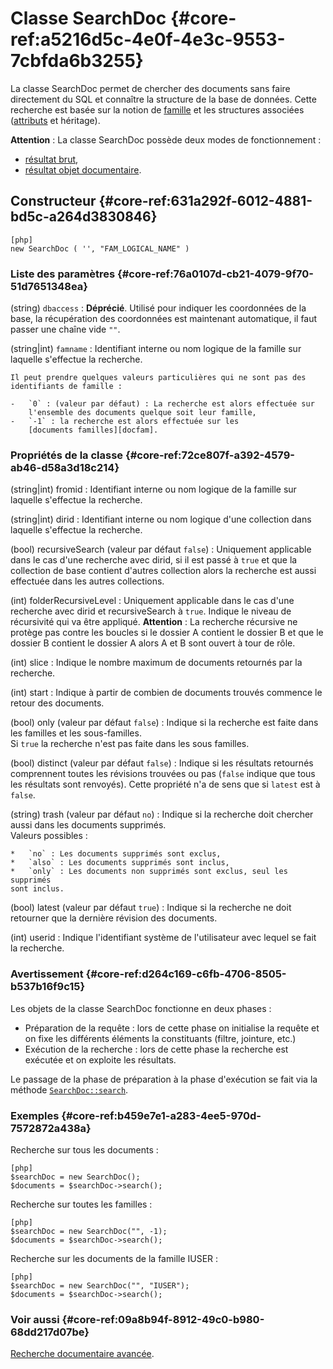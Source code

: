 # Classe SearchDoc {#core-ref:a5216d5c-4e0f-4e3c-9553-7cbfda6b3255}

La classe SearchDoc permet de chercher des documents sans faire directement du
SQL et connaître la structure de la base de données. Cette recherche est basée
sur la notion de [famille][famintro] et les structures associées ([attributs][attributintro] et héritage).

**Attention** : La classe SearchDoc possède deux modes de fonctionnement :

* [résultat brut][resultatBrut],
* [résultat objet documentaire][resultatDocumentaire].

## Constructeur {#core-ref:631a292f-6012-4881-bd5c-a264d3830846}

    [php]
    new SearchDoc ( '', "FAM_LOGICAL_NAME" )

### Liste des paramètres {#core-ref:76a0107d-cb21-4079-9f70-51d7651348ea}

(string) `dbaccess`
:   **Déprécié**. Utilisé pour indiquer les coordonnées de la base, la récupération
    des coordonnées est maintenant automatique, il faut passer une chaîne vide `""`.

(string|int) `famname`
:   Identifiant interne ou nom logique de la famille sur laquelle s'effectue la
    recherche.
    
    Il peut prendre quelques valeurs particulières qui ne sont pas des
    identifiants de famille :
    
    -   `0` : (valeur par défaut) : La recherche est alors effectuée sur
        l'ensemble des documents quelque soit leur famille,
    -   `-1` : la recherche est alors effectuée sur les
        [documents familles][docfam].

### Propriétés de la classe {#core-ref:72ce807f-a392-4579-ab46-d58a3d18c214}

(string|int) fromid
:   Identifiant interne ou nom logique de la famille sur laquelle s'effectue la
    recherche.

(string|int) dirid
:   Identifiant interne ou nom logique d'une collection dans laquelle s'effectue la
    recherche.

(bool) recursiveSearch (valeur par défaut `false`)
:   Uniquement applicable dans le cas d'une recherche avec dirid, si il est passé
    à `true` et que la collection de base contient d'autres collection alors la
    recherche est aussi effectuée dans les autres collections.

(int) folderRecursiveLevel
:   Uniquement applicable dans le cas d'une recherche avec dirid et recursiveSearch
    à `true`. Indique le niveau de récursivité qui va être appliqué.
    **Attention** : La recherche récursive ne protège pas contre les boucles 
    si le dossier A contient le dossier B et que le dossier B contient le dossier
    A alors A et B sont ouvert à tour de rôle.

(int) slice
:   Indique le nombre maximum de documents retournés par la recherche.

(int) start
:   Indique à partir de combien de documents trouvés commence le retour des
    documents.

(bool) only (valeur par défaut `false`)
:   Indique si la recherche est faite dans les familles et les sous-familles.  
    Si `true` la recherche n'est pas faite dans les sous familles.

(bool) distinct (valeur par défaut `false`)
:   Indique si les résultats retournés comprennent toutes les révisions trouvées
    ou pas (`false` indique que tous les résultats sont renvoyés). Cette 
    propriété n'a de sens que si `latest` est à `false`.

(string) trash (valeur par défaut `no`)
:   Indique si la recherche doit chercher aussi dans les documents supprimés.  
    Valeurs possibles :  
    
    *   `no` : Les documents supprimés sont exclus,
    *   `also` : Les documents supprimés sont inclus,
    *   `only` : Les documents non supprimés sont exclus, seul les supprimés 
    sont inclus.

(bool) latest (valeur par défaut `true`)
:   Indique si la recherche ne doit retourner que la dernière révision des 
    documents.

(int) userid
:   Indique l'identifiant système de l'utilisateur avec lequel se fait la 
    recherche.

### Avertissement {#core-ref:d264c169-c6fb-4706-8505-b537b16f9c15}

Les objets de la classe SearchDoc fonctionne en deux phases :

* Préparation de la requête : lors de cette phase on initialise la requête et on
fixe les différents éléments la constituants (filtre, jointure, etc.)
* Exécution de la recherche : lors de cette phase la recherche est exécutée et
on exploite les résultats.

Le passage de la phase de préparation à la phase d'exécution se fait via la 
méthode [`SearchDoc::search`][search].

### Exemples {#core-ref:b459e7e1-a283-4ee5-970d-7572872a438a}

Recherche sur tous les documents :

    [php]
    $searchDoc = new SearchDoc();
    $documents = $searchDoc->search();

Recherche sur toutes les familles :

    [php]
    $searchDoc = new SearchDoc("", -1);
    $documents = $searchDoc->search();

Recherche sur les documents de la famille IUSER :

    [php]
    $searchDoc = new SearchDoc("", "IUSER");
    $documents = $searchDoc->search();

### Voir aussi {#core-ref:09a8b94f-8912-49c0-b980-68dd217d07be}

[Recherche documentaire avancée][advancedSearchDoc].

<!-- links -->

[famintro]:         #core-ref:e263d44b-8357-4450-87bf-11cef8bafb24
[attributintro]:    #core-ref:97f8232d-a45e-45ce-b559-71c38855edec
[docfam]:           #core-ref:63fa0a57-efe6-4bf1-853d-0caa3b2f88f0
[pgOrderBy]:        http://www.postgresql.org/docs/9.3/static/sql-select.html#SQL-ORDERBY "Postgresql : ORDER BY"
[resultatBrut]:             #core-ref:4c508940-f5a0-40ee-a942-6372a95d112e
[resultatDocumentaire]:     #core-ref:84a293c0-0ea6-428c-8da6-f8cc46980d5b
[advancedSearchDoc]:        #core-ref:7291dea8-a2db-46be-8194-bc6f100cc467
[search]:                   #core-ref:6f5cc024-66e4-429e-9071-67d4523a8e08
[reset]:                    #core-ref:39efa6f3-4d70-452c-b14b-891adca3a56d
